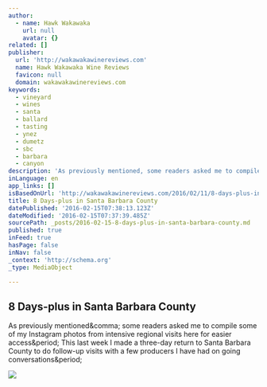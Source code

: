 ```yaml
---
author:
  - name: Hawk Wakawaka
    url: null
    avatar: {}
related: []
publisher:
  url: 'http://wakawakawinereviews.com'
  name: Hawk Wakawaka Wine Reviews
  favicon: null
  domain: wakawakawinereviews.com
keywords:
  - vineyard
  - wines
  - santa
  - ballard
  - tasting
  - ynez
  - dumetz
  - sbc
  - barbara
  - canyon
description: 'As previously mentioned, some readers asked me to compile some of my Instagram photos from intensive regional visits here for easier access. This last week I made a three-day return to Santa Barbara County to do follow-up visits with a few producers I have had on going conversations.'
inLanguage: en
app_links: []
isBasedOnUrl: 'http://wakawakawinereviews.com/2016/02/11/8-days-plus-in-santa-barbara-county/'
title: 8 Days-plus in Santa Barbara County
datePublished: '2016-02-15T07:38:13.123Z'
dateModified: '2016-02-15T07:37:39.485Z'
sourcePath: _posts/2016-02-15-8-days-plus-in-santa-barbara-county.md
published: true
inFeed: true
hasPage: false
inNav: false
_context: 'http://schema.org'
_type: MediaObject

---
```

<article style=""><h1>8 Days-plus in Santa Barbara County</h1><p>As previously mentioned&amp;comma; some readers asked me to compile some of my Instagram photos from intensive regional visits here for easier access&amp;period; This last week I made a three-day return to Santa Barbara County to do follow-up visits with a few producers I have had on going conversations&amp;period;</p><img src="http://wakawakawinereviews.com/wp-content/uploads/2015/09/image.jpeg" /></article>